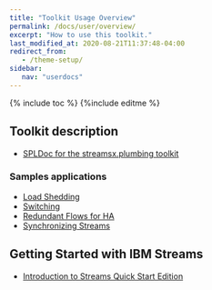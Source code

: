 ```yaml
---
title: "Toolkit Usage Overview"
permalink: /docs/user/overview/
excerpt: "How to use this toolkit."
last_modified_at: 2020-08-21T11:37:48-04:00
redirect_from:
   - /theme-setup/
sidebar:
   nav: "userdocs"
---
```

{% include toc %}
{%include editme %}


## Toolkit description

* [SPLDoc for the streamsx.plumbing toolkit](https://ibmstreams.github.io/streamsx.plumbing/doc/spldoc/html/index.html)

### Samples applications

* [Load Shedding](https://ibmstreams.github.io/streamsx.plumbing/doc/spldoc/html/tk$shedders/tk$shedders.html)
* [Switching](https://ibmstreams.github.io/streamsx.plumbing/doc/spldoc/html/tk$switches/tk$switches.html)
* [Redundant Flows for HA](https://ibmstreams.github.io/streamsx.plumbing/doc/spldoc/html/tk$redundant/tk$redundant.html)
* [Synchronizing Streams](https://ibmstreams.github.io/streamsx.plumbing/doc/spldoc/html/tk$synchronize/tk$synchronize.html)

## Getting Started with IBM Streams

* [Introduction to Streams Quick Start Edition](http://ibmstreams.github.io/streamsx.documentation/docs/4.3/qse-intro/)



